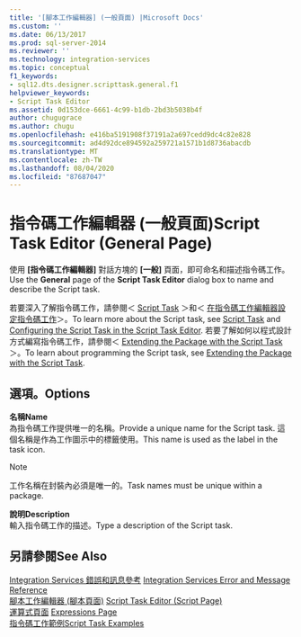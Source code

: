 ```yaml
---
title: '[腳本工作編輯器] (一般頁面) |Microsoft Docs'
ms.custom: ''
ms.date: 06/13/2017
ms.prod: sql-server-2014
ms.reviewer: ''
ms.technology: integration-services
ms.topic: conceptual
f1_keywords:
- sql12.dts.designer.scripttask.general.f1
helpviewer_keywords:
- Script Task Editor
ms.assetid: 0d153dce-6661-4c99-b1db-2bd3b5038b4f
author: chugugrace
ms.author: chugu
ms.openlocfilehash: e416ba5191908f37191a2a697cedd9dc4c82e828
ms.sourcegitcommit: ad4d92dce894592a259721a1571b1d8736abacdb
ms.translationtype: MT
ms.contentlocale: zh-TW
ms.lasthandoff: 08/04/2020
ms.locfileid: "87687047"
---
```

# <a name="script-task-editor-general-page"></a><span data-ttu-id="9cc97-102">指令碼工作編輯器 (一般頁面)</span><span class="sxs-lookup"><span data-stu-id="9cc97-102">Script Task Editor (General Page)</span></span>
  <span data-ttu-id="9cc97-103">使用 **[指令碼工作編輯器]** 對話方塊的 **[一般]** 頁面，即可命名和描述指令碼工作。</span><span class="sxs-lookup"><span data-stu-id="9cc97-103">Use the **General** page of the **Script Task Editor** dialog box to name and describe the Script task.</span></span>  
  
 <span data-ttu-id="9cc97-104">若要深入了解指令碼工作，請參閱＜ [Script Task](control-flow/script-task.md) ＞和＜ [在指令碼工作編輯器設定指令碼工作](extending-packages-scripting/task/configuring-the-script-task-in-the-script-task-editor.md)＞。</span><span class="sxs-lookup"><span data-stu-id="9cc97-104">To learn more about the Script task, see [Script Task](control-flow/script-task.md) and [Configuring the Script Task in the Script Task Editor](extending-packages-scripting/task/configuring-the-script-task-in-the-script-task-editor.md).</span></span> <span data-ttu-id="9cc97-105">若要了解如何以程式設計方式編寫指令碼工作，請參閱＜ [Extending the Package with the Script Task](extending-packages-scripting/task/extending-the-package-with-the-script-task.md)＞。</span><span class="sxs-lookup"><span data-stu-id="9cc97-105">To learn about programming the Script task, see [Extending the Package with the Script Task](extending-packages-scripting/task/extending-the-package-with-the-script-task.md).</span></span>  
  
## <a name="options"></a><span data-ttu-id="9cc97-106">選項。</span><span class="sxs-lookup"><span data-stu-id="9cc97-106">Options</span></span>  
 <span data-ttu-id="9cc97-107">**名稱**</span><span class="sxs-lookup"><span data-stu-id="9cc97-107">**Name**</span></span>  
 <span data-ttu-id="9cc97-108">為指令碼工作提供唯一的名稱。</span><span class="sxs-lookup"><span data-stu-id="9cc97-108">Provide a unique name for the Script task.</span></span> <span data-ttu-id="9cc97-109">這個名稱是作為工作圖示中的標籤使用。</span><span class="sxs-lookup"><span data-stu-id="9cc97-109">This name is used as the label in the task icon.</span></span>  
  
> [!NOTE]  
>  <span data-ttu-id="9cc97-110">工作名稱在封裝內必須是唯一的。</span><span class="sxs-lookup"><span data-stu-id="9cc97-110">Task names must be unique within a package.</span></span>  
  
 <span data-ttu-id="9cc97-111">**說明**</span><span class="sxs-lookup"><span data-stu-id="9cc97-111">**Description**</span></span>  
 <span data-ttu-id="9cc97-112">輸入指令碼工作的描述。</span><span class="sxs-lookup"><span data-stu-id="9cc97-112">Type a description of the Script task.</span></span>  
  
## <a name="see-also"></a><span data-ttu-id="9cc97-113">另請參閱</span><span class="sxs-lookup"><span data-stu-id="9cc97-113">See Also</span></span>  
 <span data-ttu-id="9cc97-114">[Integration Services 錯誤和訊息參考](../../2014/integration-services/integration-services-error-and-message-reference.md) </span><span class="sxs-lookup"><span data-stu-id="9cc97-114">[Integration Services Error and Message Reference](../../2014/integration-services/integration-services-error-and-message-reference.md) </span></span>  
 <span data-ttu-id="9cc97-115">[腳本工作編輯器 &#40;腳本頁面&#41;](../../2014/integration-services/script-task-editor-script-page.md) </span><span class="sxs-lookup"><span data-stu-id="9cc97-115">[Script Task Editor &#40;Script Page&#41;](../../2014/integration-services/script-task-editor-script-page.md) </span></span>  
 <span data-ttu-id="9cc97-116">[運算式頁面](expressions/expressions-page.md) </span><span class="sxs-lookup"><span data-stu-id="9cc97-116">[Expressions Page](expressions/expressions-page.md) </span></span>  
 [<span data-ttu-id="9cc97-117">指令碼工作範例</span><span class="sxs-lookup"><span data-stu-id="9cc97-117">Script Task Examples</span></span>](extending-packages-scripting-task-examples/script-task-examples.md)  
  
  
